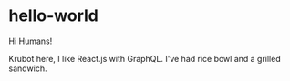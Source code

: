 # hello-world

Hi Humans!

Krubot here, I like React.js with GraphQL.
I've had rice bowl and a grilled sandwich.
